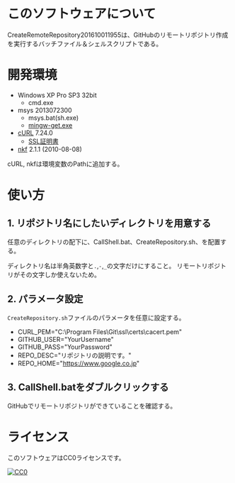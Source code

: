 ﻿# このソフトウェアについて #

CreateRemoteRepository201610011955は、GitHubのリモートリポジトリ作成を実行するバッチファイル＆シェルスクリプトである。

# 開発環境 #

* Windows XP Pro SP3 32bit
    * cmd.exe
* msys 2013072300
    * msys.bat(sh.exe)
    * [mingw-get.exe](https://sourceforge.net/projects/mingw/files/Installer/mingw-get-setup.exe/download)
* [cURL](https://curl.haxx.se/download.html#Win32) 7.24.0
    * [SSL証明書](http://curl.haxx.se/ca/cacert.pem)
* [nkf](http://www.vector.co.jp/soft/win95/util/se295331.html) 2.1.1 (2010-08-08)

cURL, nkfは環境変数のPathに追加する。

# 使い方 #

## 1. リポジトリ名にしたいディレクトリを用意する ##

任意のディレクトリの配下に、CallShell.bat、CreateRepository.sh、を配置する。

ディレクトリ名は半角英数字と`.`,`-`,`_`の文字だけにすること。
リモートリポジトリがその文字しか使えないため。

## 2. パラメータ設定 ##

`CreateRepository.sh`ファイルのパラメータを任意に設定する。

* CURL_PEM="C:\Program Files\Git\ssl\certs\cacert.pem"
* GITHUB_USER="YourUsername"
* GITHUB_PASS="YourPassword"
* REPO_DESC="リポジトリの説明です。"
* REPO_HOME="https://www.google.co.jp"

## 3. CallShell.batをダブルクリックする ##

GitHubでリモートリポジトリができていることを確認する。

# ライセンス #

このソフトウェアはCC0ライセンスです。

[![CC0](http://i.creativecommons.org/p/zero/1.0/88x31.png "CC0")](http://creativecommons.org/publicdomain/zero/1.0/deed.ja)
